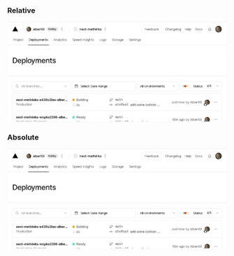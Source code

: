 
### Relative 
![alt relative ](img/building.JPG)

### Absolute 
![alt absolute](https://raw.githubusercontent.com/Albert0i/next-methinks/main/img/building.JPG)
